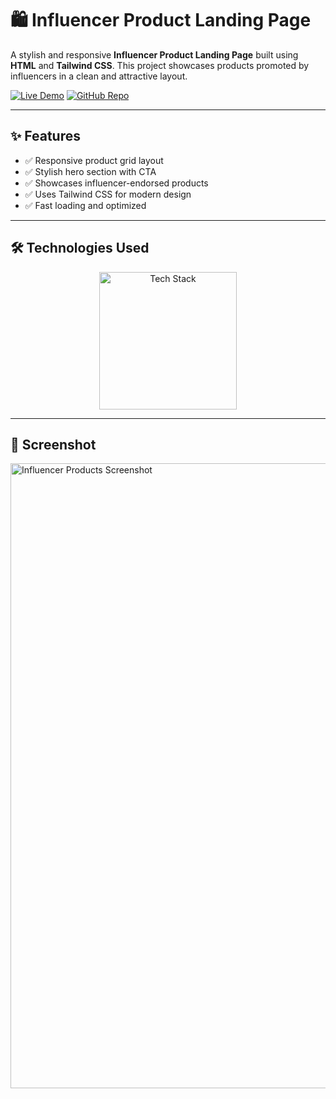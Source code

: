 # 🛍️ Influencer Product Landing Page

A stylish and responsive **Influencer Product Landing Page** built using **HTML** and **Tailwind CSS**. This project showcases products promoted by influencers in a clean and attractive layout.

[![Live Demo](https://img.shields.io/badge/🚀_Live_Demo-00C7B7?style=for-the-badge&logo=netlify&logoColor=white)](https://amdadislam01.github.io/Influencer-products/)
[![GitHub Repo](https://img.shields.io/badge/💻_Source_Code-181717?style=for-the-badge&logo=github&logoColor=white)](https://github.com/amdadislam01/Influencer-products)

---

## ✨ Features

- ✅ Responsive product grid layout
- ✅ Stylish hero section with CTA
- ✅ Showcases influencer-endorsed products
- ✅ Uses Tailwind CSS for modern design
- ✅ Fast loading and optimized

---

## 🛠️ Technologies Used

<p align="center">
  <img src="https://skillicons.dev/icons?i=html,css,tailwindcss,github" alt="Tech Stack" width="220"/>
</p>

---

## 📸 Screenshot

<img src="https://ik.imagekit.io/yqnbhdlo4/Img/product?updatedAt=1754301061942" alt="Influencer Products Screenshot" width="1000"/>


